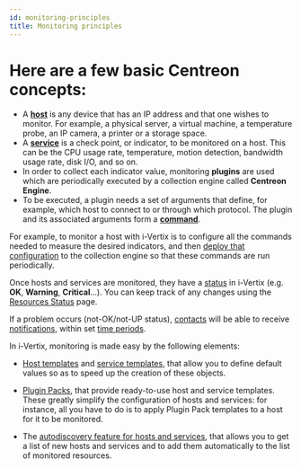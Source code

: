 ```yaml
---
id: monitoring-principles
title: Monitoring principles
---
```


# Here are a few basic Centreon concepts:

* A [**host**](../monitoring-hosts/monitoring-host.md) is any device that has an IP address and that one wishes to monitor. For example, a physical server, a
  virtual machine, a temperature probe, an IP camera, a printer or a storage space.
* A [**service**](../monitoring-services/monitoring-service.md) is a check point, or indicator, to be monitored on a host. This can be the CPU usage rate, temperature,
  motion detection, bandwidth usage rate, disk I/O, and so on.
* In order to collect each indicator value, monitoring **plugins** are used which are periodically executed by a
  collection engine called **Centreon Engine**.
* To be executed, a plugin needs a set of arguments that define, for example, which host to connect to or through which protocol.
  The plugin and its associated arguments form a [**command**](command.md).

For example, to monitor a host with i-Vertix is to configure all the commands needed to measure the desired indicators,
and then [deploy that configuration](../monitoring-basics/config_deploy.md) to the collection engine so that these commands are run periodically.

Once hosts and services are monitored, they have a [status](../alerts-notifications/concepts.md) in i-Vertix (e.g. **OK**, **Warning**, **Critical**...). You can keep track of any changes using the [Resources Status](../alerts-notifications/resources-status.md) page.

If a problem occurs (not-OK/not-UP status), [contacts](basic-objects/contacts.md) will be able to receive [notifications](../alerts-notifications/notif-configuration.md), within set [time periods](basic-objects/timeperiods.md).

In i-Vertix, monitoring is made easy by the following elements:

- [Host templates](basic-objects/hosts-templates.md) and [service templates](basic-objects/services-templates.md), that allow you to define default values so as to speed up the creation of these objects.

- [Plugin Packs](pluginpacks.md), that provide ready-to-use host and service templates. These greatly simplify the configuration of hosts and services: for instance, all you have to do is to apply Plugin Pack templates to a host for it to be monitored.

- The [autodiscovery feature for hosts and services](discovery/introduction.md), that allows you to get a list of new hosts and services and to add them automatically to the list of monitored resources.